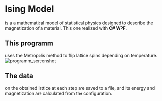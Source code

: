 # Ising Model
is a a mathematical model of statistical physics designed to describe the magnetization of a material. This one realized with **C# WPF**.
## This programm
uses the Metropolis method to flip lattice spins depending on temperature.
![programm_screenshot]()
## The data
on the obtained lattice at each step are saved to a file, and its energy and magnetization are calculated from the configuration.